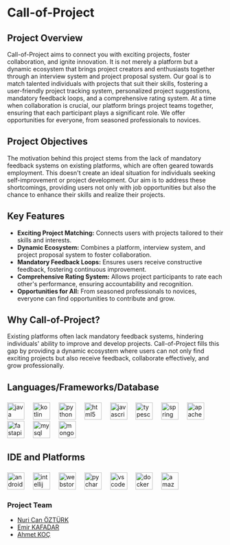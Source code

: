 <h1 align="left">Call-of-Project</h1>

###

## Project Overview

Call-of-Project aims to connect you with exciting projects, foster collaboration, and ignite innovation. It is not merely a platform but a dynamic ecosystem that brings project creators and enthusiasts together through an interview system and project proposal system. Our goal is to match talented individuals with projects that suit their skills, fostering a user-friendly project tracking system, personalized project suggestions, mandatory feedback loops, and a comprehensive rating system. At a time when collaboration is crucial, our platform brings project teams together, ensuring that each participant plays a significant role. We offer opportunities for everyone, from seasoned professionals to novices.

## Project Objectives

The motivation behind this project stems from the lack of mandatory feedback systems on existing platforms, which are often geared towards employment. This doesn't create an ideal situation for individuals seeking self-improvement or project development. Our aim is to address these shortcomings, providing users not only with job opportunities but also the chance to enhance their skills and realize their projects.

## Key Features

- **Exciting Project Matching:** Connects users with projects tailored to their skills and interests.
- **Dynamic Ecosystem:** Combines a platform, interview system, and project proposal system to foster collaboration.
- **Mandatory Feedback Loops:** Ensures users receive constructive feedback, fostering continuous improvement.
- **Comprehensive Rating System:** Allows project participants to rate each other's performance, ensuring accountability and recognition.
- **Opportunities for All:** From seasoned professionals to novices, everyone can find opportunities to contribute and grow.

## Why Call-of-Project?

Existing platforms often lack mandatory feedback systems, hindering individuals' ability to improve and develop projects. Call-of-Project fills this gap by providing a dynamic ecosystem where users can not only find exciting projects but also receive feedback, collaborate effectively, and grow professionally.

###

<h2 align="left">Languages/Frameworks/Database</h2>

###

<div align="left">
  <img src="https://cdn.jsdelivr.net/gh/devicons/devicon/icons/java/java-original.svg" height="40" alt="java logo"  />
  <img width="12" />
  <img src="https://cdn.jsdelivr.net/gh/devicons/devicon/icons/kotlin/kotlin-original.svg" height="40" alt="kotlin logo"  />
  <img width="12" />
  <img src="https://cdn.jsdelivr.net/gh/devicons/devicon/icons/python/python-original.svg" height="40" alt="python logo"  />
  <img width="12" />
  <img src="https://cdn.jsdelivr.net/gh/devicons/devicon/icons/html5/html5-original.svg" height="40" alt="html5 logo"  />
  <img width="12" />
  <img src="https://cdn.jsdelivr.net/gh/devicons/devicon/icons/javascript/javascript-original.svg" height="40" alt="javascript logo"  />
  <img width="12" />
  <img src="https://cdn.jsdelivr.net/gh/devicons/devicon/icons/typescript/typescript-original.svg" height="40" alt="typescript logo"  />
  <img width="12" />
  <img src="https://cdn.jsdelivr.net/gh/devicons/devicon/icons/spring/spring-original.svg" height="40" alt="spring logo"  />
  <img width="12" />
  <img src="https://cdn.jsdelivr.net/gh/devicons/devicon/icons/apachekafka/apachekafka-original.svg" height="40" alt="apachekafka logo"  />
  <img width="12" />
  <img src="https://cdn.jsdelivr.net/gh/devicons/devicon/icons/fastapi/fastapi-original.svg" height="40" alt="fastapi logo"  />
  <img width="12" />
  <img src="https://cdn.jsdelivr.net/gh/devicons/devicon/icons/mysql/mysql-original.svg" height="40" alt="mysql logo"  />
  <img width="12" />
  <img src="https://cdn.jsdelivr.net/gh/devicons/devicon/icons/mongodb/mongodb-original.svg" height="40" alt="mongodb logo"  />
</div>

###

<h2 align="left">IDE and Platforms</h2>

###

<div align="left">
  <img src="https://cdn.jsdelivr.net/gh/devicons/devicon/icons/androidstudio/androidstudio-original.svg" height="40" alt="androidstudio logo"  />
  <img width="12" />
  <img src="https://cdn.jsdelivr.net/gh/devicons/devicon/icons/intellij/intellij-original.svg" height="40" alt="intellij logo"  />
  <img width="12" />
  <img src="https://cdn.jsdelivr.net/gh/devicons/devicon/icons/webstorm/webstorm-original.svg" height="40" alt="webstorm logo"  />
  <img width="12" />
  <img src="https://cdn.jsdelivr.net/gh/devicons/devicon/icons/pycharm/pycharm-original.svg" height="40" alt="pycharm logo"  />
  <img width="12" />
  <img src="https://cdn.jsdelivr.net/gh/devicons/devicon/icons/vscode/vscode-original.svg" height="40" alt="vscode logo"  />
  <img width="12" />
  <img src="https://cdn.jsdelivr.net/gh/devicons/devicon/icons/docker/docker-original.svg" height="40" alt="docker logo"  />
  <img width="12" />
  <img src="https://cdn.jsdelivr.net/gh/devicons/devicon/icons/amazonwebservices/amazonwebservices-plain-wordmark.svg" height="40" alt="amazonwebservices logo"  />
</div>

###

### Project Team
- [Nuri Can ÖZTÜRK](https://github.com/nuricanozturk01)
- [Emir KAFADAR](https://github.com/EmirKafadar)
- [Ahmet KOÇ](https://github.com/ahmetkoc35)
